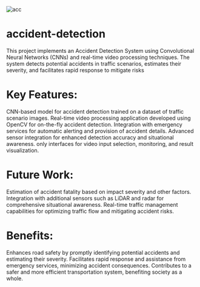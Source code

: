 ![acc](https://github.com/niths7/accident-detection/assets/121955811/b0db48b0-e304-40b4-a947-5285431f6b0e)

# accident-detection
This project implements an Accident Detection System using Convolutional Neural Networks (CNNs) and real-time video processing techniques. The system detects potential accidents in traffic scenarios, estimates their severity, and facilitates rapid response to mitigate risks



# Key Features:

CNN-based model for accident detection trained on a dataset of traffic scenario images.
Real-time video processing application developed using OpenCV for on-the-fly accident detection.
Integration with emergency services for automatic alerting and provision of accident details.
Advanced sensor integration for enhanced detection accuracy and situational awareness.
only interfaces for video input selection, monitoring, and result visualization.

# Future Work:

Estimation of accident fatality based on impact severity and other factors.
Integration with additional sensors such as LiDAR and radar for comprehensive situational awareness.
Real-time traffic management capabilities for optimizing traffic flow and mitigating accident risks.


# Benefits:

Enhances road safety by promptly identifying potential accidents and estimating their severity.
Facilitates rapid response and assistance from emergency services, minimizing accident consequences.
Contributes to a safer and more efficient transportation system, benefiting society as a whole.
